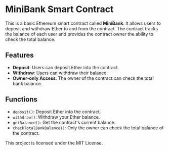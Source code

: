 # MiniBank Smart Contract

This is a basic Ethereum smart contract called **MiniBank**. It allows users to deposit and withdraw Ether to and from the contract. The contract tracks the balance of each user and provides the contract owner the ability to check the total balance.

## Features

- **Deposit**: Users can deposit Ether into the contract.
- **Withdraw**: Users can withdraw their balance.
- **Owner-only Access**: The owner of the contract can check the total bank balance.

## Functions

- `deposit()`: Deposit Ether into the contract.
- `withdraw()`: Withdraw your Ether balance.
- `getBalance()`: Get the contract's current balance.
- `checkTotalBankBalance()`: Only the owner can check the total balance of the contract.


This project is licensed under the MIT License.
